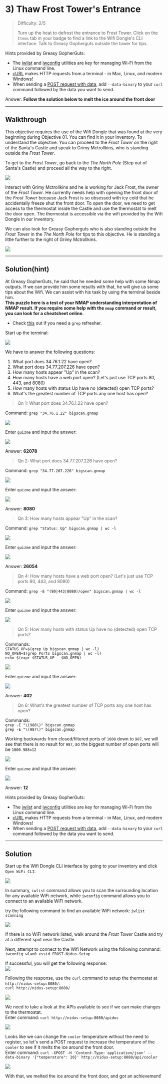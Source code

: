 # 3) Thaw Frost Tower's Entrance

> Difficulty: 2/5
> 
> Turn up the heat to defrost the entrance to Frost Tower. Click on the `Items` tab in your badge to find a link to the Wifi Dongle's CLI interface. Talk to Greasy Gopherguts outside the tower for tips.

Hints provided by Greasy GopherGuts:
- The [iwlist](https://linux.die.net/man/8/iwlist) and [iwconfig](https://linux.die.net/man/8/iwconfig) utilities are key for managing Wi-Fi from the Linux command line.
- [cURL](https://linux.die.net/man/1/curl) makes HTTP requests from a terminal - in Mac, Linux, and modern Windows!
- When sending a [POST request with data](https://www.educative.io/edpresso/how-to-perform-a-post-request-using-curl), add `--data-binary` to your `curl` command followed by the data you want to send.

Answer: **Follow the solution below to melt the ice around the front door**

---

## Walkthrough

This objective requires the use of the Wifi Dongle that was found at the very beginning during Objective 01. You can find it in your Inventory. To understand the objective. You can proceed to the _Frost Tower_ on the right of the Santa's Castle and speak to Grimy Mctrollkins, who is standing outside the _Frost Tower_.

To get to the _Frost Tower_, go back to the _The North Pole_ (Step out of Santa's Castle) and proceed all the way to the right.

![](./res/grimy_mctrollkins.png)

Interact with Grimy Mctrollkins and he is working for Jack Frost, the owner of the _Frost Tower_. He currently needs help with opening the front door of the _Frost Tower_ because Jack Frost is so obsessed with icy cold that he accidentally freeze shut the front door. To open the door, we need to get access to the thermostat inside the Castle and use the thermostat to melt the door open. The thermostat is accessible via the wifi provided by the Wifi Dongle in our inventory.

We can also look for Greasy Gopherguts who is also standing outside the _Frost Tower_ in the _The North Pole_ for tips to this objective. He is standing a little further to the right of Grimy Mctrollkins. 

![](./res/greasy_gopherguts.png)


---
## Solution(hint)

At Greasy GopherGuts, he said that he needed some help with some Nmap outputs. If we can provide him some results with that, he will give us some tips about the Wifi. We can assist with his task by using the terminal beside him.  
**This puzzle here is a test of your NMAP understanding interpretation of NMAP result. If you require some help with the `nmap` command or result, you can look for a cheatsheet online.**  
- Check [this](https://ryanstutorials.net/linuxtutorial/cheatsheetgrep.php) out if you need a `grep` refresher.

Start up the terminal:

![](./res/hint_pic1.png)

We have to answer the following questions:  
1. What port does 34.76.1.22 have open?
2. What port does 34.77.207.226 have open?
3. How many hosts appear "Up" in the scan?
4. How many hosts have a web port open?  (Let's just use TCP ports 80, 443, and 8080)
5. How many hosts with status Up have no (detected) open TCP ports?
6. What's the greatest number of TCP ports any one host has open?

> Qn 1: What port does 34.76.1.22 have open?  

Command: `grep "34.76.1.22" bigscan.gnmap`  

![](./res/hint_pic2.png)

Enter `quizme` and input the answer:

![](./res/hint_ans1.png)

Answer: **62078**

> Qn 2: What port does 34.77.207.226 have open?  

Command: `grep "34.77.207.226" bigscan.gnmap`  

![](./res/hint_pic3.png)

Enter `quizme` and input the answer:

![](./res/hint_ans2.png)

Answer: **8080**

> Qn 3: How many hosts appear "Up" in the scan?

Command: `grep "Status: Up" bigscan.gnmap | wc -l`

![](./res/hint_pic4.png)

Enter `quizme` and input the answer:

![](./res/hint_ans3.png)

Answer: **26054**

> Qn 4: How many hosts have a web port open?  (Let's just use TCP ports 80, 443, and 8080)

Command: `grep -E "(80|443|8080)/open" bigscan.gnmap | wc -l`

![](./res/hint_pic5.png)

Enter `quizme` and input the answer:

![](./res/hint_ans4.png)

> Qn 5: How many hosts with status Up have no (detected) open TCP ports?

Commands:  
`STATUS_UP=$(grep Up bigscan.gnmap | wc -l)`  
`NO_OPEN=$(grep Ports bigscan.gnmap | wc -l)`  
`echo $(expr $STATUS_UP - $NO_OPEN)`

![](./res/hint_pic6.png)

Enter `quizme` and input the answer:

![](./res/hint_ans5.png)

Answer: **402**

> Qn 6: What's the greatest number of TCP ports any one host has open?

Commands:  
`grep -E "\(988\)" bigscan.gnmap`  
`grep -E "\(987\)" bigscan.gnmap`

Working backwards from closed/filtered ports of `1000` down to `987`, we will see that there is no result for `987`, so the biggest number of open ports will be `1000-988=12`

![](./res/hint_pic7.png)

Enter `quizme` and input the answer:

![](./res/hint_ans6.png)

Answer: **12**

Hints provided by Greasy GopherGuts:
- The [iwlist](https://linux.die.net/man/8/iwlist) and [iwconfig](https://linux.die.net/man/8/iwconfig) utilities are key for managing Wi-Fi from the Linux command line.
- [cURL](https://linux.die.net/man/1/curl) makes HTTP requests from a terminal - in Mac, Linux, and modern Windows!
- When sending a [POST request with data](https://www.educative.io/edpresso/how-to-perform-a-post-request-using-curl), add `--data-binary` to your `curl` command followed by the data you want to send.

---
## Solution

Start up the Wifi Dongle CLI interface by going to your inventory and click `Open WiFi CLI`:

![](./res/sol_pic1.png)

In summary, `iwlist` command allows you to scan the surrounding location for any available WiFi network, while `iwconfig` command allows you to connect to an available WiFI network.

try the following command to find an available WiFi network: `iwlist scanning`

![](./res/sol_pic2.png)

If there is no WiFi network listed, walk around the _Frost Tower_ Castle and try at a different spot near the Castle.

Next, attempt to connect to the Wifi Network using the following command: `iwconfig wlan0 essid FROST-Nidus-Setup`

If successful, you will get the following response:  
![](./res/sol_pic3.png)

Following the response, use the `curl` command to setup the thermostat at `http://nidus-setup:8080/`:  
`curl http://nidus-setup:8080/`

![](./res/sol_pic4.png)

We need to take a look at the APIs available to see if we can make changes to the thermostat.  
Enter command: `curl http://nidus-setup:8080/apidoc`

![](./res/sol_pic5.png)

Looks like we can change the `cooler` temperature without the need to register, so let's send a POST request to increase the temperature of the `cooler` to see if it melts the ice around the front door.  
Enter command: `curl -XPOST -H 'Content-Type: application/json' --data-binary '{"temperature": 20}' http://nidus-setup:8080/api/cooler`

![](./res/sol_pic6.png)

With that, we melted the ice around the front door, and got an achievement!